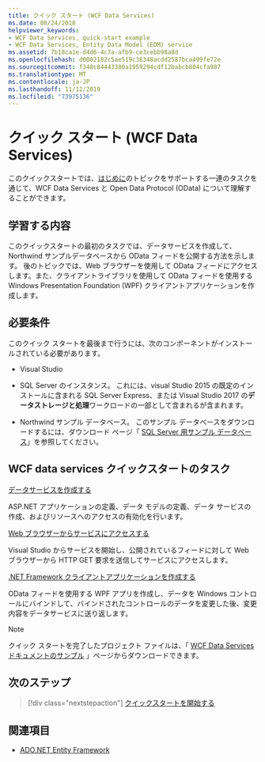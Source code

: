 ```yaml
---
title: クイック スタート (WCF Data Services)
ms.date: 08/24/2018
helpviewer_keywords:
- WCF Data Services, quick-start example
- WCF Data Services, Entity Data Model (EDM) service
ms.assetid: 7b18ca1e-d4d6-4c7a-afb9-ce3cebb98a8d
ms.openlocfilehash: d0002182c5ae519c36348acdd2587bca499fe72e
ms.sourcegitcommit: f348c84443380a1959294cdf12babcb804cfa987
ms.translationtype: MT
ms.contentlocale: ja-JP
ms.lasthandoff: 11/12/2019
ms.locfileid: "73975136"
---
```

# <a name="quickstart-wcf-data-services"></a>クイック スタート (WCF Data Services)

このクイックスタートでは、[はじめに](getting-started-with-wcf-data-services.md)のトピックをサポートする一連のタスクを通じて、WCF Data Services と Open Data Protocol (OData) について理解することができます。

## <a name="what-youll-learn"></a>学習する内容

このクイックスタートの最初のタスクでは、データサービスを作成して、Northwind サンプルデータベースから OData フィードを公開する方法を示します。 後のトピックでは、Web ブラウザーを使用して OData フィードにアクセスします。また、クライアントライブラリを使用して OData フィードを使用する Windows Presentation Foundation (WPF) クライアントアプリケーションを作成します。

## <a name="prerequisites"></a>必要条件

このクイック スタートを最後まで行うには、次のコンポーネントがインストールされている必要があります。

- Visual Studio

- SQL Server のインスタンス。 これには、visual Studio 2015 の既定のインストールに含まれる SQL Server Express、または Visual Studio 2017 の**データストレージと処理**ワークロードの一部として含まれるが含まれます。

- Northwind サンプル データベース。 このサンプル データベースをダウンロードするには、ダウンロード ページ「 [SQL Server 用サンプル データベース](https://go.microsoft.com/fwlink/?linkid=24758)」を参照してください。

## <a name="wcf-data-services-quickstart-tasks"></a>WCF data services クイックスタートのタスク

 [データサービスを作成する](creating-the-data-service.md)

 ASP.NET アプリケーションの定義、データ モデルの定義、データ サービスの作成、およびリソースへのアクセスの有効化を行います。

 [Web ブラウザーからサービスにアクセスする](accessing-the-service-from-a-web-browser-wcf-data-services-quickstart.md)

 Visual Studio からサービスを開始し、公開されているフィードに対して Web ブラウザーから HTTP GET 要求を送信してサービスにアクセスします。

 [.NET Framework クライアントアプリケーションを作成する](creating-the-dotnet-client-application-wcf-data-services-quickstart.md)

 OData フィードを使用する WPF アプリを作成し、データを Windows コントロールにバインドして、バインドされたコントロールのデータを変更した後、変更内容をデータサービスに送り返します。

> [!NOTE]
> クイック スタートを完了したプロジェクト ファイルは、「 [WCF Data Services ドキュメントのサンプル](https://go.microsoft.com/fwlink/?LinkId=179994) 」ページからダウンロードできます。

## <a name="next-steps"></a>次のステップ

> [!div class="nextstepaction"]
> [クイックスタートを開始する](creating-the-data-service.md)

## <a name="see-also"></a>関連項目

- [ADO.NET Entity Framework](../adonet/ef/index.md)
